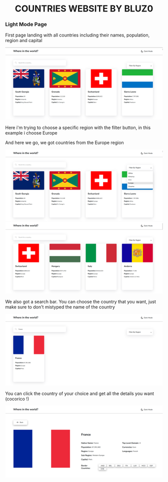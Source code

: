 <h1 align="center">COUNTRIES WEBSITE BY BLUZ0</h1>

### Light Mode Page
<p>First page landing with all countries including their names, population, region and capital</p>
<img src="images/thing1.png">

<p>Here i'm trying to choose a specific region with the filter button, in this example i choose Europe</p>
<p>And here we go, we got countries from the Europe region</p>
<img src="images/thing2.png">
<img src="images/thing3.png">

<p>We also got a search bar. You can choose the country that you want, just make sure to don't mistyped the name of the country</p>
<img src="images/thing5.png">

<p>You can click the country of your choice and get all the details you want (cocorico !)</p>
<img src="images/thing4.png">
